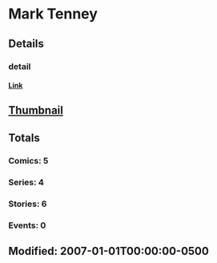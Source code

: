 # Mark  Tenney 
## Details
### detail
#### [Link](http://marvel.com/comics/creators/6920/mark_tenney?utm_campaign=apiRef&utm_source=225578a89fc76f3d20fbffda5d17a88d)
## [Thumbnail](http://i.annihil.us/u/prod/marvel/i/mg/b/40/image_not_available.jpg)
## Totals
### Comics: 5
### Series: 4
### Stories: 6
### Events: 0
## Modified: 2007-01-01T00:00:00-0500